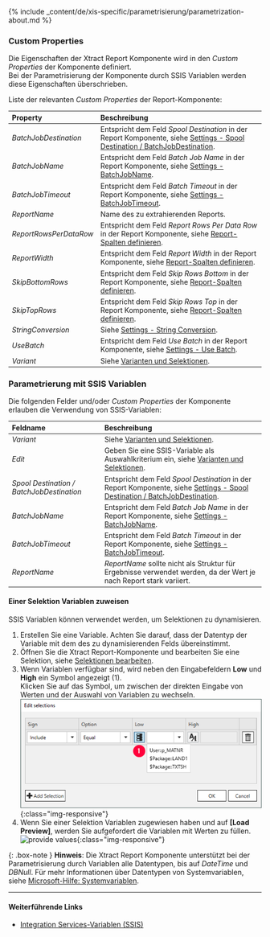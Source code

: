 
{% include _content/de/xis-specific/parametrisierung/parametrization-about.md  %}

### Custom Properties

Die Eigenschaften der Xtract Report Komponente wird in den *Custom Properties* der Komponente definiert. <br>
Bei der Parametrisierung der Komponente durch SSIS Variablen werden diese Eigenschaften überschrieben.

Liste der relevanten *Custom Properties* der Report-Komponente:

|Property|Beschreibung|
|:----|:----|
| *BatchJobDestination* | Entspricht dem Feld *Spool Destination* in der Report Komponente, siehe [Settings - Spool Destination / BatchJobDestination](./report-settings). |
| *BatchJobName* | Entspricht dem Feld *Batch Job Name* in der Report Komponente, siehe [Settings - BatchJobName](./report-settings). |
| *BatchJobTimeout* | Entspricht dem Feld *Batch Timeout* in der Report Komponente, siehe [Settings - BatchJobTimeout](./report-settings).|
| *ReportName* | Name des zu extrahierenden Reports.|
| *ReportRowsPerDataRow* | Entspricht dem Feld *Report Rows Per Data Row* in der Report Komponente, siehe [Report-Spalten definieren](./report-columns-define). |
| *ReportWidth* | Entspricht dem Feld *Report Width* in der Report Komponente, siehe [Report-Spalten definieren](./report-columns-define). |
| *SkipBottomRows* | Entspricht dem Feld *Skip Rows Bottom* in der Report Komponente, siehe [Report-Spalten definieren](./report-columns-define). |
| *SkipTopRows* | Entspricht dem Feld *Skip Rows Top* in der Report Komponente, siehe [Report-Spalten definieren](./report-columns-define). |
| *StringConversion* | Siehe [Settings - String Conversion](.//report-settings#string-conversion). |
| *UseBatch* | Entspricht dem Feld *Use Batch* in der Report Komponente, siehe [Settings - Use Batch](./report-settings). |
| *Variant* | Siehe [Varianten und Selektionen](./report-variants-and-selections). |

### Parametrierung mit SSIS Variablen
Die folgenden Felder und/oder *Custom Properties* der Komponente erlauben die Verwendung von SSIS-Variablen:

|Feldname|Beschreibung|
|:----|:----|
| *Variant*| Siehe [Varianten und Selektionen](./report-variants-and-selections).|
| *Edit*| Geben Sie eine SSIS-Variable als Auswahlkriterium ein, siehe [Varianten und Selektionen](./report-variants-and-selections).|
| *Spool Destination / BatchJobDestination* | Entspricht dem Feld *Spool Destination* in der Report Komponente, siehe [Settings - Spool Destination / BatchJobDestination](./report-settings).|
| *BatchJobName*        |Entspricht dem Feld *Batch Job Name* in der Report Komponente, siehe [Settings - BatchJobName](./report-settings).|
| *BatchJobTimeout*     |Entspricht dem Feld *Batch Timeout* in der Report Komponente, siehe [Settings - BatchJobTimeout](./report-settings).|
| *ReportName*        |  *ReportName* sollte nicht als Struktur für Ergebnisse verwendet werden, da der Wert je nach Report stark variiert. |

#### Einer Selektion Variablen zuweisen

SSIS Variablen können verwendet werden, um Selektionen zu dynamisieren.

1. Erstellen Sie eine Variable. Achten Sie darauf, dass der Datentyp der Variable mit dem des zu dynamisierenden Felds übereinstimmt.
2. Öffnen Sie die Xtract Report-Komponente und bearbeiten Sie eine Selektion, siehe [Selektionen bearbeiten](./report-variants-and-selections#selektionen-bearbeiten).<br> 
3. Wenn Variablen verfügbar sind, wird neben den Eingabefeldern **Low** und **High** ein Symbol angezeigt (1). <br>
Klicken Sie auf das Symbol, um zwischen der direkten Eingabe von Werten und der Auswahl von Variablen zu wechseln.<br>
![Selection-via-Variables](/img/content/xis/report_selection_via_variables.png){:class="img-responsive"}
4. Wenn Sie einer Selektion Variablen zugewiesen haben und auf **[Load Preview]**, werden Sie aufgefordert die Variablen mit Werten zu füllen. <br>
![provide values](/img/content/odp/odp-provide-parameter-values.png){:class="img-responsive"}

{: .box-note }
**Hinweis**: Die Xtract Report Komponente unterstützt bei der Parametrisierung durch Variablen alle Datentypen, bis auf *DateTime* und *DBNull*.
Für mehr Informationen über Datentypen von Systemvariablen, siehe [Microsoft-Hilfe: Systemvariablen](https://docs.microsoft.com/de-de/sql/integration-services/system-variables?view=sql-server-ver15).

****
#### Weiterführende Links
- [Integration Services-Variablen (SSIS)](https://docs.microsoft.com/de-de/sql/integration-services/integration-services-ssis-variables?view=sql-server-ver15)